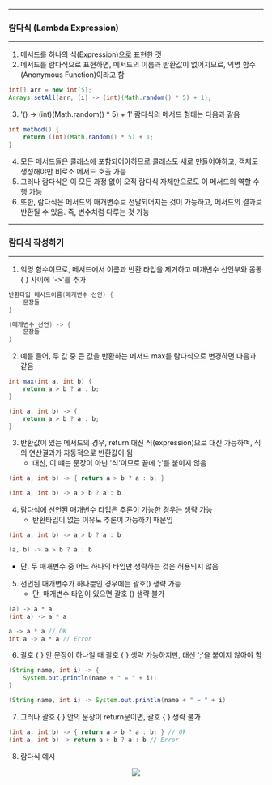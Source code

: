 -----
### 람다식 (Lambda Expression)
-----
1. 메서드를 하나의 식(Expression)으로 표현한 것
2. 메서드를 람다식으로 표현하면, 메서드의 이름과 반환값이 없어지므로, 익명 함수 (Anonymous Function)이라고 함
```java
int[] arr = new int[5];
Arrays.setAll(arr, (i) -> (int)(Math.random() * 5) + 1);
```

3. '() -> (int)(Math.random() * 5) + 1' 람다식의 메서드 형태는 다음과 같음
```java
int method() {
    return (int)(Math.random() * 5) + 1;
}
```

4. 모든 메서드들은 클래스에 포함되어야하므로 클래스도 새로 만들어야하고, 객체도 생성해야만 비로소 메서드 호출 가능
5. 그러나 람다식은 이 모든 과정 없이 오직 람다식 자체만으로도 이 메서드의 역할 수행 가능
6. 또한, 람다식은 메서드의 매개변수로 전달되어지는 것이 가능하고, 메서드의 결과로 반환될 수 있음. 즉, 변수처럼 다루는 것 가능

-----
### 람다식 작성하기
-----
1. 익명 함수이므로, 메서드에서 이름과 반환 타입을 제거하고 매개변수 선언부와 몸통 { } 사이에 '->'를 추가
```java
반환타입 메서드이름(매개변수 선언) {
    문장들
}
```
```java
(매개변수 선언) -> {
    문장들
}
```

2. 예를 들어, 두 값 중 큰 값을 반환하는 메서드 max를 람다식으로 변경하면 다음과 같음
```java
int max(int a, int b) {
    return a > b ? a : b;
}
```
```java
(int a, int b) -> {
    return a > b ? a : b;
}
```

3. 반환값이 있는 메서드의 경우, return 대신 식(expression)으로 대신 가능하며, 식의 연산결과가 자동적으로 반환값이 됨
   - 대신, 이 떄는 문장이 아닌 '식'이므로 끝에 ';'를 붙이지 않음
```java
(int a, int b) -> { return a > b ? a : b; }
```
```java
(int a, int b) -> a > b ? a : b
```

4. 람다식에 선언된 매개변수 타입은 추론이 가능한 경우는 생략 가능
   - 반환타입이 없는 이유도 추론이 가능하기 때문임
```java
(int a, int b) -> a > b ? a : b
```
```java
(a, b) -> a > b ? a : b
```
  - 단, 두 매개변수 중 어느 하나의 타입만 생략하는 것은 허용되지 않음

5. 선언된 매개변수가 하나뿐인 경우에는 괄호() 생략 가능
   - 단, 매개변수 타입이 있으면 괄호 () 생략 불가
```java
(a) -> a * a
(int a) -> a * a
```
```java
a -> a * a // OK
int a -> a * a // Error
```

6. 괄호 { } 안 문장이 하나일 때 괄호 { } 생략 가능하지만, 대신 ';'을 붙이지 않아야 함
```java
(String name, int i) -> {
    System.out.println(name + " = " + i);
}
```
```java
(String name, int i) -> System.out.println(name + " = " + i)
```

7. 그러나 괄호 { } 안의 문장이 return문이면, 괄호 { } 생략 불가
```java
(int a, int b) -> { return a > b ? a : b; } // Ok
(int a, int b) -> return a > b ? a : b // Error
```

8. 람다식 예시
<div align="center">
<img src="https://github.com/sooyounghan/Java/assets/34672301/fe0d092a-bbe7-4d30-bf14-edac1ecd0ca8">
</div>

